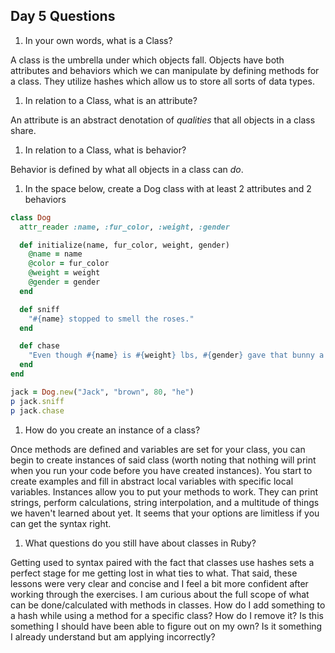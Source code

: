 ## Day 5 Questions

1. In your own words, what is a Class?

A class is the umbrella under which objects fall. Objects have both attributes and behaviors which we can manipulate by defining methods for a class. They utilize hashes which allow us to store all sorts of data types.

1. In relation to a Class, what is an attribute?

An attribute is an abstract denotation of *qualities* that all objects in a class share.

1. In relation to a Class, what is behavior?

Behavior is defined by what all objects in a class can *do*.

1. In the space below, create a Dog class with at least 2 attributes and 2 behaviors

```ruby
class Dog
  attr_reader :name, :fur_color, :weight, :gender

  def initialize(name, fur_color, weight, gender)
    @name = name
    @color = fur_color
    @weight = weight
    @gender = gender
  end

  def sniff
    "#{name} stopped to smell the roses."
  end

  def chase
    "Even though #{name} is #{weight} lbs, #{gender} gave that bunny a run for its money."
  end
end

jack = Dog.new("Jack", "brown", 80, "he")
p jack.sniff
p jack.chase
```

1. How do you create an instance of a class?

Once methods are defined and variables are set for your class, you can begin to create instances of said class (worth noting that nothing will print when you run your code before you have created instances). You start to create examples and fill in abstract local variables with specific local variables. Instances allow you to put your methods to work. They can print strings, perform calculations, string interpolation, and a multitude of things we haven't learned about yet. It seems that your options are limitless if you can get the syntax right.

1. What questions do you still have about classes in Ruby?

Getting used to syntax paired with the fact that classes use hashes sets a perfect stage for me getting lost in what ties to what. That said, these lessons were very clear and concise and I feel a bit more confident after working through the exercises. I am curious about the full scope of what can be done/calculated with methods in classes. How do I add something to a hash while using a method for a specific class? How do I remove it? Is this something I should have been able to figure out on my own? Is it something I already understand but am applying incorrectly? 
